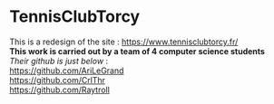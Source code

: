 # TennisClubTorcy
This is a redesign of the site : https://www.tennisclubtorcy.fr/ <br>
**This work is carried out by a team of 4 computer science students**<br>
*Their github is just below* :<br>
https://github.com/AriLeGrand<br>
https://github.com/CrlThr<br>
https://github.com/Raytroll<br>
